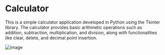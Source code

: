 # Calculator
This is a simple calculator application developed in Python using the Tkinter library. The calculator provides basic arithmetic operations such as addition, subtraction, multiplication, and division, along with functionalities like clear, delete, and decimal point insertion.  

![image](https://github.com/RosuGabriel/Calculator/assets/116444103/948e5b05-1646-42ad-bfec-256df9436071)
